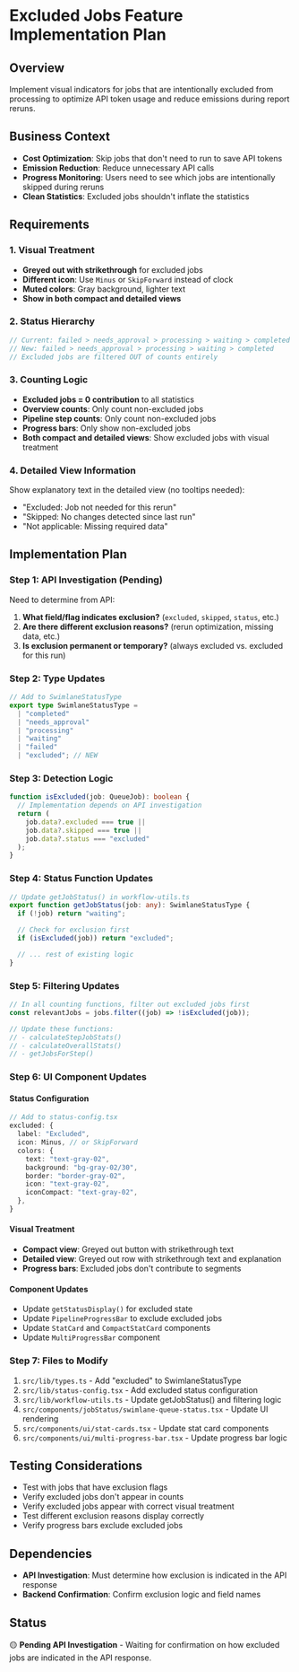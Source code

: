 # Excluded Jobs Feature Implementation Plan

## Overview

Implement visual indicators for jobs that are intentionally excluded from processing to optimize API token usage and reduce emissions during report reruns.

## Business Context

- **Cost Optimization**: Skip jobs that don't need to run to save API tokens
- **Emission Reduction**: Reduce unnecessary API calls
- **Progress Monitoring**: Users need to see which jobs are intentionally skipped during reruns
- **Clean Statistics**: Excluded jobs shouldn't inflate the statistics

## Requirements

### 1. Visual Treatment

- **Greyed out with strikethrough** for excluded jobs
- **Different icon**: Use `Minus` or `SkipForward` instead of clock
- **Muted colors**: Gray background, lighter text
- **Show in both compact and detailed views**

### 2. Status Hierarchy

```typescript
// Current: failed > needs_approval > processing > waiting > completed
// New: failed > needs_approval > processing > waiting > completed
// Excluded jobs are filtered OUT of counts entirely
```

### 3. Counting Logic

- **Excluded jobs = 0 contribution** to all statistics
- **Overview counts**: Only count non-excluded jobs
- **Pipeline step counts**: Only count non-excluded jobs
- **Progress bars**: Only show non-excluded jobs
- **Both compact and detailed views**: Show excluded jobs with visual treatment

### 4. Detailed View Information

Show explanatory text in the detailed view (no tooltips needed):

- "Excluded: Job not needed for this rerun"
- "Skipped: No changes detected since last run"
- "Not applicable: Missing required data"

## Implementation Plan

### Step 1: API Investigation (Pending)

Need to determine from API:

1. **What field/flag indicates exclusion?** (`excluded`, `skipped`, `status`, etc.)
2. **Are there different exclusion reasons?** (rerun optimization, missing data, etc.)
3. **Is exclusion permanent or temporary?** (always excluded vs. excluded for this run)

### Step 2: Type Updates

```typescript
// Add to SwimlaneStatusType
export type SwimlaneStatusType =
  | "completed"
  | "needs_approval"
  | "processing"
  | "waiting"
  | "failed"
  | "excluded"; // NEW
```

### Step 3: Detection Logic

```typescript
function isExcluded(job: QueueJob): boolean {
  // Implementation depends on API investigation
  return (
    job.data?.excluded === true ||
    job.data?.skipped === true ||
    job.data?.status === "excluded"
  );
}
```

### Step 4: Status Function Updates

```typescript
// Update getJobStatus() in workflow-utils.ts
export function getJobStatus(job: any): SwimlaneStatusType {
  if (!job) return "waiting";

  // Check for exclusion first
  if (isExcluded(job)) return "excluded";

  // ... rest of existing logic
}
```

### Step 5: Filtering Updates

```typescript
// In all counting functions, filter out excluded jobs first
const relevantJobs = jobs.filter((job) => !isExcluded(job));

// Update these functions:
// - calculateStepJobStats()
// - calculateOverallStats()
// - getJobsForStep()
```

### Step 6: UI Component Updates

#### Status Configuration

```typescript
// Add to status-config.tsx
excluded: {
  label: "Excluded",
  icon: Minus, // or SkipForward
  colors: {
    text: "text-gray-02",
    background: "bg-gray-02/30",
    border: "border-gray-02",
    icon: "text-gray-02",
    iconCompact: "text-gray-02",
  },
}
```

#### Visual Treatment

- **Compact view**: Greyed out button with strikethrough text
- **Detailed view**: Greyed out row with strikethrough text and explanation
- **Progress bars**: Excluded jobs don't contribute to segments

#### Component Updates

- Update `getStatusDisplay()` for excluded state
- Update `PipelineProgressBar` to exclude excluded jobs
- Update `StatCard` and `CompactStatCard` components
- Update `MultiProgressBar` component

### Step 7: Files to Modify

1. `src/lib/types.ts` - Add "excluded" to SwimlaneStatusType
2. `src/lib/status-config.tsx` - Add excluded status configuration
3. `src/lib/workflow-utils.ts` - Update getJobStatus() and filtering logic
4. `src/components/jobStatus/swimlane-queue-status.tsx` - Update UI rendering
5. `src/components/ui/stat-cards.tsx` - Update stat card components
6. `src/components/ui/multi-progress-bar.tsx` - Update progress bar logic

## Testing Considerations

- Test with jobs that have exclusion flags
- Verify excluded jobs don't appear in counts
- Verify excluded jobs appear with correct visual treatment
- Test different exclusion reasons display correctly
- Verify progress bars exclude excluded jobs

## Dependencies

- **API Investigation**: Must determine how exclusion is indicated in the API response
- **Backend Confirmation**: Confirm exclusion logic and field names

## Status

🟡 **Pending API Investigation** - Waiting for confirmation on how excluded jobs are indicated in the API response.
